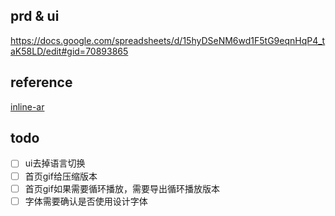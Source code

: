 ## prd & ui
https://docs.google.com/spreadsheets/d/15hyDSeNM6wd1F5tG9eqnHqP4_taK58LD/edit#gid=70893865


## reference

[inline-ar](https://www.8thwall.com/8thwall/inline-ar/code/) 

## todo

- [ ] ui去掉语言切换  
- [ ] 首页gif给压缩版本
- [ ] 首页gif如果需要循环播放，需要导出循环播放版本
- [ ] 字体需要确认是否使用设计字体

